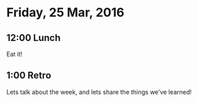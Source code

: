 Friday, 25 Mar, 2016
====================

12:00 Lunch
-----------

Eat it!

1:00 Retro
----------

Lets talk about the week, and lets share the things we've learned!
